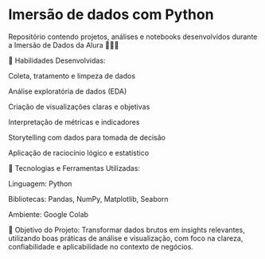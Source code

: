 # Imersão de dados com Python
Repositório contendo projetos, análises e notebooks desenvolvidos durante a Imersão de Dados da Alura 👩🏻‍💻


🩷 Habilidades Desenvolvidas:

Coleta, tratamento e limpeza de dados

Análise exploratória de dados (EDA)

Criação de visualizações claras e objetivas

Interpretação de métricas e indicadores

Storytelling com dados para tomada de decisão

Aplicação de raciocínio lógico e estatístico


🩷 Tecnologias e Ferramentas Utilizadas:

Linguagem: Python

Bibliotecas: Pandas, NumPy, Matplotlib, Seaborn

Ambiente: Google Colab


🩷 Objetivo do Projeto: Transformar dados brutos em insights relevantes, utilizando boas práticas de análise e visualização, com foco na clareza, confiabilidade e aplicabilidade no contexto de negócios.
